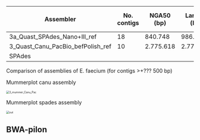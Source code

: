 | Assembler                         | No. contigs | NGA50 (bp) | Largest (bp) | Total (bp) | Genome fraction (%) | No. of misassemblies | No. of complete genes |
| --------------------------------- | ----------- | ---------- | ------------ | ---------- | ------------------- | -------------------- | --------------------- |
| 3a_Quast_SPAdes_Nano+Ill_ref      | 18          | 840.748    | 986.763      | 3.135.284  | 87,13               | 8                    |                       |
| 3_Quast_Canu_PacBio_befPolish_ref | 10          | 2.775.618  | 2.775.618    | 3.166.158  | 87,35               | 6                    |                       |
| SPAdes                            |             |            |              |            |                     |                      |                       |

Comparison of assemblies of E. faecium (for contigs >+??? 500 bp)  

Mummerplot canu assembly

<img src="/home/ferall/Dropbox/0MSc_Bioinfo_Uppsala/Sem1_1MB462_Genome_Analysis/2020.03_GenomeAnalysisCourse/notebooks/images/3_mummer_Canu_Pac.png" alt="3_mummer_Canu_Pac" style="zoom:50%;" />

Mummerplot spades assembly

<img src="/home/ferall/Dropbox/0MSc_Bioinfo_Uppsala/Sem1_1MB462_Genome_Analysis/2020.03_GenomeAnalysisCourse/code/out.png" alt="out" style="zoom:50%;" />

## BWA-pilon

